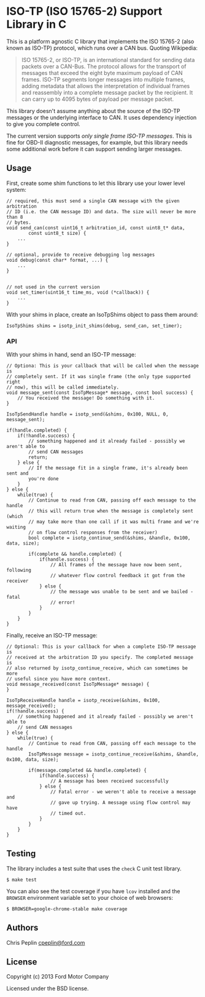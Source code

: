 ISO-TP (ISO 15765-2) Support Library in C
================================

This is a platform agnostic C library that implements the ISO 15765-2 (also
known as ISO-TP) protocol, which runs over a CAN bus. Quoting Wikipedia:

>ISO 15765-2, or ISO-TP, is an international standard for sending data packets
>over a CAN-Bus. The protocol allows for the transport of messages that exceed
>the eight byte maximum payload of CAN frames. ISO-TP segments longer messages
>into multiple frames, adding metadata that allows the interpretation of
>individual frames and reassembly into a complete message packet by the
>recipient. It can carry up to 4095 bytes of payload per message packet.

This library doesn't assume anything about the source of the ISO-TP messages or
the underlying interface to CAN. It uses dependency injection to give you
complete control.

The current version supports *only single frame ISO-TP messages*. This is fine
for OBD-II diagnostic messages, for example, but this library needs some
additional work before it can support sending larger messages.

## Usage

First, create some shim functions to let this library use your lower level
system:

    // required, this must send a single CAN message with the given arbitration
    // ID (i.e. the CAN message ID) and data. The size will never be more than 8
    // bytes.
    void send_can(const uint16_t arbitration_id, const uint8_t* data,
            const uint8_t size) {
        ...
    }

    // optional, provide to receive debugging log messages
    void debug(const char* format, ...) {
        ...
    }


    // not used in the current version
    void set_timer(uint16_t time_ms, void (*callback)) {
        ...
    }

With your shims in place, create an IsoTpShims object to pass them around:

    IsoTpShims shims = isotp_init_shims(debug, send_can, set_timer);

### API

With your shims in hand, send an ISO-TP message:

    // Optiona: This is your callback that will be called when the message is
    // completely sent. If it was single frame (the only type supported right
    // now), this will be called immediately.
    void message_sent(const IsoTpMessage* message, const bool success) {
        // You received the message! Do something with it.
    }

    IsoTpSendHandle handle = isotp_send(&shims, 0x100, NULL, 0, message_sent);

    if(handle.completed) {
        if(!handle.success) {
            // something happened and it already failed - possibly we aren't able to
            // send CAN messages
            return;
        } else {
            // If the message fit in a single frame, it's already been sent and
            you're done
        }
    } else {
        while(true) {
            // Continue to read from CAN, passing off each message to the handle
            // this will return true when the message is completely sent (which
            // may take more than one call if it was multi frame and we're waiting
            // on flow control responses from the receiver)
            bool complete = isotp_continue_send(&shims, &handle, 0x100, data, size);

            if(complete && handle.completed) {
                if(handle.success) {
                    // All frames of the message have now been sent, following
                    // whatever flow control feedback it got from the receiver
                } else {
                    // the message was unable to be sent and we bailed - fatal
                    // error!
                }
            }
        }
    }

Finally, receive an ISO-TP message:

    // Optional: This is your callback for when a complete ISO-TP message is
    // received at the arbitration ID you specify. The completed message is
    // also returned by isotp_continue_receive, which can sometimes be more
    // useful since you have more context.
    void message_received(const IsoTpMessage* message) {
    }

    IsoTpReceiveHandle handle = isotp_receive(&shims, 0x100, message_received);
    if(!handle.success) {
        // something happened and it already failed - possibly we aren't able to
        // send CAN messages
    } else {
        while(true) {
            // Continue to read from CAN, passing off each message to the handle
            IsoTpMessage message = isotp_continue_receive(&shims, &handle, 0x100, data, size);

            if(message.completed && handle.completed) {
                if(handle.success) {
                    // A message has been received successfully
                } else {
                    // Fatal error - we weren't able to receive a message and
                    // gave up trying. A message using flow control may have
                    // timed out.
                }
            }
        }
    }

## Testing

The library includes a test suite that uses the `check` C unit test library.

    $ make test

You can also see the test coverage if you have `lcov` installed and the
`BROWSER` environment variable set to your choice of web browsers:

    $ BROWSER=google-chrome-stable make coverage

## Authors

Chris Peplin cpeplin@ford.com

## License

Copyright (c) 2013 Ford Motor Company

Licensed under the BSD license.

